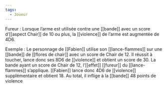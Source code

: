 ```yaml
---
tags:
  - Joueur
---
```

Fureur : 
	Lorsque l’arme est utilisée contre une [[bande]] avec un score d’[[aspect Chair]] de 10 ou plus, la [[violence]] de l’arme est augmentée de 4D6. 

Exemple : 
	Le personnage de [[Fabien]] utilise son [[lance-flammes]] sur une [[bande]] de [[flores de chair]] avec un score de Chair de 12. Il réussit à toucher, lance donc ses 8D6 de [[violence]] et obtient un score de 30. La bande ayant un score de Chair de 12, l’[[effet]] [[fureur]] du [[lance-flammes]] s’applique. [[Fabien]] lance donc 4D6 de [[violence]] supplémentaire et obtient 18. Au total, il inflige à la [[bande]] 48 points de violence